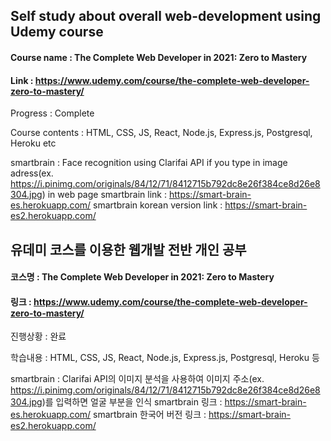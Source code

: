 ## Self study about overall web-development using Udemy course
#### Course name : The Complete Web Developer in 2021: Zero to Mastery
#### Link : https://www.udemy.com/course/the-complete-web-developer-zero-to-mastery/
Progress : Complete

Course contents : HTML, CSS, JS, React, Node.js, Express.js, Postgresql, Heroku etc

smartbrain : Face recognition using Clarifai API if you type in image adress(ex. https://i.pinimg.com/originals/84/12/71/8412715b792dc8e26f384ce8d26e8304.jpg) in web page
smartbrain link : https://smart-brain-es.herokuapp.com/
smartbrain korean version link : https://smart-brain-es2.herokuapp.com/

## 유데미 코스를 이용한 웹개발 전반 개인 공부
#### 코스명 : The Complete Web Developer in 2021: Zero to Mastery
#### 링크 : https://www.udemy.com/course/the-complete-web-developer-zero-to-mastery/
진행상황 : 완료

학습내용 : HTML, CSS, JS, React, Node.js, Express.js, Postgresql, Heroku 등

smartbrain : Clarifai API의 이미지 분석을 사용하여 이미지 주소(ex. https://i.pinimg.com/originals/84/12/71/8412715b792dc8e26f384ce8d26e8304.jpg)를 입력하면 얼굴 부분을 인식
smartbrain 링크 : https://smart-brain-es.herokuapp.com/
smartbrain 한국어 버전 링크 : https://smart-brain-es2.herokuapp.com/

